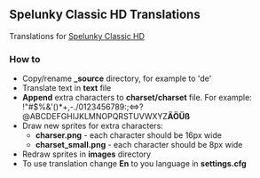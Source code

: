 ## Spelunky Classic HD Translations
Translations for [Spelunky Classic HD](https://github.com/yancharkin/SpelunkyClassicHD)

### How to
- Copy/rename **_source** directory, for example to 'de'
- Translate text in **text** file
- **Append** extra characters to **charset/charset** file. For example:  !"#$%&'()*+,-./0123456789:;<=>?@ABCDEFGHIJKLMNOPQRSTUVWXYZ**ÄÖÜß**
- Draw new sprites for extra characters:
	- **charser.png** - each character should be 16px wide
	- **charset_small.png** - each character should be 8px wide
- Redraw sprites in **images** directory
- To use translation change **En** to you language in **settings.cfg**
